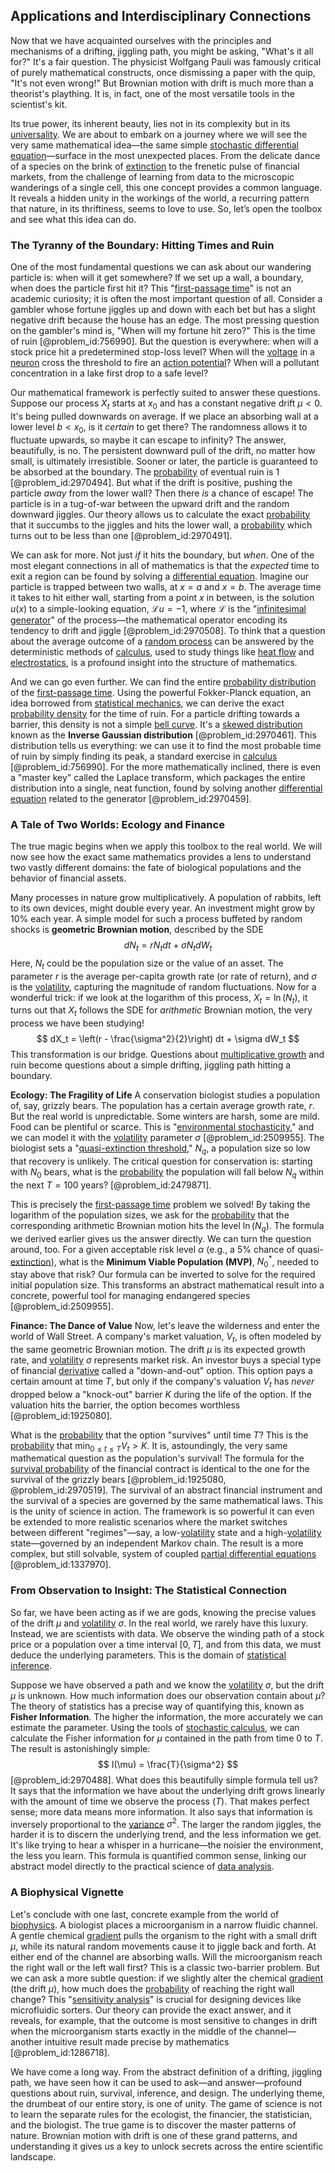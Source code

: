 ## Applications and Interdisciplinary Connections

Now that we have acquainted ourselves with the principles and mechanisms of a drifting, jiggling path, you might be asking, "What's it all for?" It's a fair question. The physicist Wolfgang Pauli was famously critical of purely mathematical constructs, once dismissing a paper with the quip, "It's not even wrong!" But Brownian motion with drift is much more than a theorist's plaything. It is, in fact, one of the most versatile tools in the scientist's kit.

Its true power, its inherent beauty, lies not in its complexity but in its [universality](@article_id:139254). We are about to embark on a journey where we will see the very same mathematical idea—the same simple [stochastic differential equation](@article_id:139885)—surface in the most unexpected places. From the delicate dance of a species on the brink of [extinction](@article_id:260336) to the frenetic pulse of financial markets, from the challenge of learning from data to the microscopic wanderings of a single cell, this one concept provides a common language. It reveals a hidden unity in the workings of the world, a recurring pattern that nature, in its thriftiness, seems to love to use. So, let’s open the toolbox and see what this idea can do.

### The Tyranny of the Boundary: Hitting Times and Ruin

One of the most fundamental questions we can ask about our wandering particle is: when will it get somewhere? If we set up a wall, a boundary, when does the particle first hit it? This "[first-passage time](@article_id:267702)" is not an academic curiosity; it is often the most important question of all. Consider a gambler whose fortune jiggles up and down with each bet but has a slight negative drift because the house has an edge. The most pressing question on the gambler's mind is, "When will my fortune hit zero?" This is the time of ruin [@problem_id:756990]. But the question is everywhere: when will a stock price hit a predetermined stop-loss level? When will the [voltage](@article_id:261342) in a [neuron](@article_id:147606) cross the threshold to fire an [action potential](@article_id:138012)? When will a pollutant concentration in a lake first drop to a safe level?

Our mathematical framework is perfectly suited to answer these questions. Suppose our process $X_t$ starts at $x_0$ and has a constant negative drift $\mu \lt 0$. It's being pulled downwards on average. If we place an absorbing wall at a lower level $b \lt x_0$, is it *certain* to get there? The randomness allows it to fluctuate upwards, so maybe it can escape to infinity? The answer, beautifully, is no. The persistent downward pull of the drift, no matter how small, is ultimately irresistible. Sooner or later, the particle is guaranteed to be absorbed at the boundary. The [probability](@article_id:263106) of eventual ruin is 1 [@problem_id:2970494]. But what if the drift is positive, pushing the particle *away* from the lower wall? Then there *is* a chance of escape! The particle is in a tug-of-war between the upward drift and the random downward jiggles. Our theory allows us to calculate the exact [probability](@article_id:263106) that it succumbs to the jiggles and hits the lower wall, a [probability](@article_id:263106) which turns out to be less than one [@problem_id:2970491].

We can ask for more. Not just *if* it hits the boundary, but *when*. One of the most elegant connections in all of mathematics is that the *expected* time to exit a region can be found by solving a [differential equation](@article_id:263690). Imagine our particle is trapped between two walls, at $x=a$ and $x=b$. The average time it takes to hit either wall, starting from a point $x$ in between, is the solution $u(x)$ to a simple-looking equation, $\mathcal{L}u = -1$, where $\mathcal{L}$ is the "[infinitesimal generator](@article_id:269930)" of the process—the mathematical operator encoding its tendency to drift and jiggle [@problem_id:2970508]. To think that a question about the average outcome of a [random process](@article_id:269111) can be answered by the deterministic methods of [calculus](@article_id:145546), used to study things like [heat flow](@article_id:146962) and [electrostatics](@article_id:139995), is a profound insight into the structure of mathematics.

And we can go even further. We can find the entire [probability distribution](@article_id:145910) of the [first-passage time](@article_id:267702). Using the powerful Fokker-Planck equation, an idea borrowed from [statistical mechanics](@article_id:139122), we can derive the exact [probability density](@article_id:143372) for the time of ruin. For a particle drifting towards a barrier, this density is not a simple [bell curve](@article_id:150323). It's a [skewed distribution](@article_id:175317) known as the **Inverse Gaussian distribution** [@problem_id:2970461]. This distribution tells us everything: we can use it to find the most probable time of ruin by simply finding its peak, a standard exercise in [calculus](@article_id:145546) [@problem_id:756990]. For the more mathematically inclined, there is even a "master key" called the Laplace transform, which packages the entire distribution into a single, neat function, found by solving another [differential equation](@article_id:263690) related to the generator [@problem_id:2970459].

### A Tale of Two Worlds: Ecology and Finance

The true magic begins when we apply this toolbox to the real world. We will now see how the exact same mathematics provides a lens to understand two vastly different domains: the fate of biological populations and the behavior of financial assets.

Many processes in nature grow multiplicatively. A population of rabbits, left to its own devices, might double every year. An investment might grow by 10% each year. A simple model for such a process buffeted by random shocks is **geometric Brownian motion**, described by the SDE
$$
dN_t = r N_t dt + \sigma N_t dW_t
$$
Here, $N_t$ could be the population size or the value of an asset. The parameter $r$ is the average per-capita growth rate (or rate of return), and $\sigma$ is the [volatility](@article_id:266358), capturing the magnitude of random fluctuations. Now for a wonderful trick: if we look at the logarithm of this process, $X_t = \ln(N_t)$, it turns out that $X_t$ follows the SDE for *arithmetic* Brownian motion, the very process we have been studying!
$$
dX_t = \left(r - \frac{\sigma^2}{2}\right) dt + \sigma dW_t
$$
This transformation is our bridge. Questions about [multiplicative growth](@article_id:274327) and ruin become questions about a simple drifting, jiggling path hitting a boundary.

**Ecology: The Fragility of Life**
A conservation biologist studies a population of, say, grizzly bears. The population has a certain average growth rate, $r$. But the real world is unpredictable. Some winters are harsh, some are mild. Food can be plentiful or scarce. This is "[environmental stochasticity](@article_id:143658)," and we can model it with the [volatility](@article_id:266358) parameter $\sigma$ [@problem_id:2509955]. The biologist sets a "[quasi-extinction threshold](@article_id:193633)," $N_q$, a population size so low that recovery is unlikely. The critical question for conservation is: starting with $N_0$ bears, what is the [probability](@article_id:263106) the population will fall below $N_q$ within the next $T=100$ years? [@problem_id:2479871].

This is precisely the [first-passage time](@article_id:267702) problem we solved! By taking the logarithm of the population sizes, we ask for the [probability](@article_id:263106) that the corresponding arithmetic Brownian motion hits the level $\ln(N_q)$. The formula we derived earlier gives us the answer directly. We can turn the question around, too. For a given acceptable risk level $\alpha$ (e.g., a 5% chance of quasi-[extinction](@article_id:260336)), what is the **Minimum Viable Population (MVP)**, $N_0^*$, needed to stay above that risk? Our formula can be inverted to solve for the required initial population size. This transforms an abstract mathematical result into a concrete, powerful tool for managing endangered species [@problem_id:2509955].

**Finance: The Dance of Value**
Now, let's leave the wilderness and enter the world of Wall Street. A company's market valuation, $V_t$, is often modeled by the same geometric Brownian motion. The drift $\mu$ is its expected growth rate, and [volatility](@article_id:266358) $\sigma$ represents market risk. An investor buys a special type of financial [derivative](@article_id:157426) called a "down-and-out" option. This option pays a certain amount at time $T$, but only if the company's valuation $V_t$ has *never* dropped below a "knock-out" barrier $K$ during the life of the option. If the valuation hits the barrier, the option becomes worthless [@problem_id:1925080].

What is the [probability](@article_id:263106) that the option "survives" until time $T$? This is the [probability](@article_id:263106) that $\min_{0 \le t \le T} V_t > K$. It is, astoundingly, the very same mathematical question as the population's survival! The formula for the [survival probability](@article_id:137425) of the financial contract is identical to the one for the survival of the grizzly bears [@problem_id:1925080, @problem_id:2970519]. The survival of an abstract financial instrument and the survival of a species are governed by the same mathematical laws. This is the unity of science in action. The framework is so powerful it can even be extended to more realistic scenarios where the market switches between different "regimes"—say, a low-[volatility](@article_id:266358) state and a high-[volatility](@article_id:266358) state—governed by an independent Markov chain. The result is a more complex, but still solvable, system of coupled [partial differential equations](@article_id:142640) [@problem_id:1337970].

### From Observation to Insight: The Statistical Connection

So far, we have been acting as if we are gods, knowing the precise values of the drift $\mu$ and [volatility](@article_id:266358) $\sigma$. In the real world, we rarely have this luxury. Instead, we are scientists with data. We observe the winding path of a stock price or a population over a time interval $[0, T]$, and from this data, we must deduce the underlying parameters. This is the domain of [statistical inference](@article_id:172253).

Suppose we have observed a path and we know the [volatility](@article_id:266358) $\sigma$, but the drift $\mu$ is unknown. How much information does our observation contain about $\mu$? The theory of statistics has a precise way of quantifying this, known as **Fisher Information**. The higher the information, the more accurately we can estimate the parameter. Using the tools of [stochastic calculus](@article_id:143370), we can calculate the Fisher information for $\mu$ contained in the path from time $0$ to $T$. The result is astonishingly simple:
$$
I(\mu) = \frac{T}{\sigma^2}
$$
[@problem_id:2970488]. What does this beautifully simple formula tell us? It says that the information we have about the underlying drift grows linearly with the amount of time we observe the process ($T$). That makes perfect sense; more data means more information. It also says that information is inversely proportional to the [variance](@article_id:148683) $\sigma^2$. The larger the random jiggles, the harder it is to discern the underlying trend, and the less information we get. It's like trying to hear a whisper in a hurricane—the noisier the environment, the less you learn. This formula is quantified common sense, linking our abstract model directly to the practical science of [data analysis](@article_id:148577).

### A Biophysical Vignette

Let's conclude with one last, concrete example from the world of [biophysics](@article_id:154444). A biologist places a microorganism in a narrow fluidic channel. A gentle chemical [gradient](@article_id:136051) pulls the organism to the right with a small drift $\mu$, while its natural random movements cause it to jiggle back and forth. At either end of the channel are absorbing walls. Will the microorganism reach the right wall or the left wall first? This is a classic two-barrier problem. But we can ask a more subtle question: if we slightly alter the chemical [gradient](@article_id:136051) (the drift $\mu$), how much does the [probability](@article_id:263106) of reaching the right wall change? This "[sensitivity analysis](@article_id:147061)" is crucial for designing devices like microfluidic sorters. Our theory can provide the exact answer, and it reveals, for example, that the outcome is most sensitive to changes in drift when the microorganism starts exactly in the middle of the channel—another intuitive result made precise by mathematics [@problem_id:1286718].

We have come a long way. From the abstract definition of a drifting, jiggling path, we have seen how it can be used to ask—and answer—profound questions about ruin, survival, inference, and design. The underlying theme, the drumbeat of our entire story, is one of unity. The game of science is not to learn the separate rules for the ecologist, the financier, the statistician, and the biologist. The true game is to discover the master patterns of nature. Brownian motion with drift is one of these grand patterns, and understanding it gives us a key to unlock secrets across the entire scientific landscape.